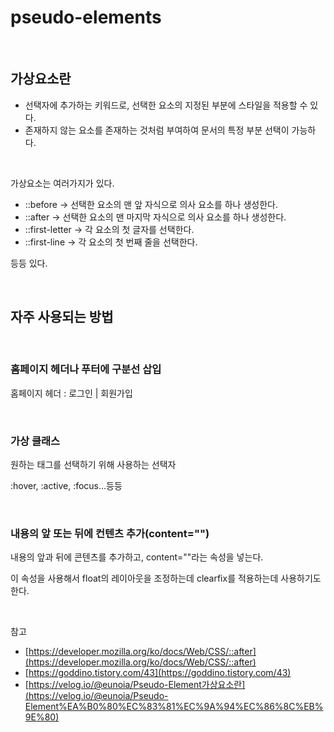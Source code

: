 # pseudo-elements

<br>

## 가상요소란

- 선택자에 추가하는 키워드로, 선택한 요소의 지정된 부분에 스타일을 적용할 수 있다.
- 존재하지 않는 요소를 존재하는 것처럼 부여하여 문서의 특정 부분 선택이 가능하다.

<br>

가상요소는 여러가지가 있다.

- ::before → 선택한 요소의 맨 앞 자식으로 의사 요소를 하나 생성한다.
- ::after → 선택한 요소의 맨 마지막 자식으로 의사 요소를 하나 생성한다.
- ::first-letter → 각 요소의 첫 글자를 선택한다.
- ::first-line → 각 요소의 첫 번째 줄을 선택한다.

등등 있다.

<br>

## 자주 사용되는 방법

<br>

### 홈페이지 헤더나 푸터에 구분선 삽입

홈페이지 헤더 : 로그인 | 회원가입

<br>

### 가상 클래스

원하는 태그를 선택하기 위해 사용하는 선택자

:hover, :active, :focus...등등

<br>

### 내용의 앞 또는 뒤에 컨텐츠 추가(content="")

내용의 앞과 뒤에 콘텐츠를 추가하고, content=""라는 속성을 넣는다.

이 속성을 사용해서 float의 레이아웃을 조정하는데 clearfix를 적용하는데 사용하기도 한다.

<br>

참고

- [https://developer.mozilla.org/ko/docs/Web/CSS/::after](https://developer.mozilla.org/ko/docs/Web/CSS/::after)
- [https://goddino.tistory.com/43](https://goddino.tistory.com/43)
- [https://velog.io/@eunoia/Pseudo-Element가상요소란](https://velog.io/@eunoia/Pseudo-Element%EA%B0%80%EC%83%81%EC%9A%94%EC%86%8C%EB%9E%80)
